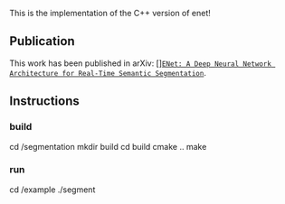 This is the implementation of the C++ version of enet!

## Publication
This work has been published in arXiv: [][`ENet: A Deep Neural Network Architecture for Real-Time Semantic Segmentation`](https://arxiv.org/abs/1606.02147).

## Instructions
### build
  cd /segmentation
  mkdir build
  cd build
  cmake ..
  make

### run
  cd /example
  ./segment

